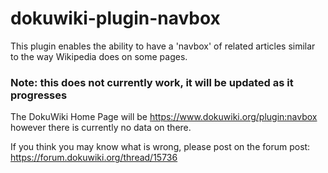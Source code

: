 # dokuwiki-plugin-navbox
This plugin enables the ability to have a 'navbox' of related articles similar to the way Wikipedia does on some pages.

### Note: this does not currently work, it will be updated as it progresses

The DokuWiki Home Page will be https://www.dokuwiki.org/plugin:navbox however there is currently no data on there.

If you think you may know what is wrong, please post on the forum post: https://forum.dokuwiki.org/thread/15736
